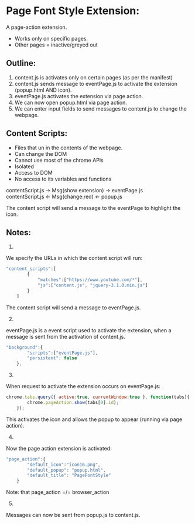 # Page Font Style Extension:

A page-action extension.
- Works only on specific pages.
- Other pages = inactive/greyed out

## Outline:
1)  content.js is activates only on certain pages (as per the manifest)
2)  content.js sends message to eventPage.js to activate the extension (popup.html AND icon).
3) eventPage.js activates the extension via page action.
4) We can now open popup.html via page action.
5) We can enter input fields to send messages to content.js to change the webpage.


## Content Scripts:
- Files that un in the contents of the webpage.
- Can change the DOM
- Cannot use most of the chrome APIs
- Isolated
- Access to DOM
- No access to its variables and functions

contentScript.js 	-> 		Msg(show extension)		-> 		eventPage.js  
contentScript.js	 <- 	Msg(change:red)			<- 		popup.js  

The content script will send a message to the eventPage to highlight the icon.


## Notes:

1)  
We specify the URLs in which the content script will run:
```javascript
"content_scripts":[
		{
			"matches":["https://www.youtube.com/*"],
			"js":["content.js", "jquery-3.1.0.min.js"]
		}
	]
```
The content script will send a message to eventPage.js.

2)  
eventPage.js is a event script used to activate the extension, when a message is sent from the activation of content.js.
```javascript
"background":{
		"scripts":["eventPage.js"],
		"persistent": false
	},
```
3)  
When request to activate the extension occurs on eventPage.js:
```javascript
chrome.tabs.query({ active:true, currentWindow:true }, function(tabs){
		chrome.pageAction.show(tabs[0].id);
	});
```
This activates the icon and allows the popup to appear (running via page action).

4)  
Now the page action extension is activated:
```javascript
"page_action":{
		"default_icon":"icon16.png",
		"default_popup": "popup.html",
		"default_title": "PageFontStyle"
	}
```
Note: that page_action =/= browser_action

5)  
Messages can now be sent from popup.js to content.js.